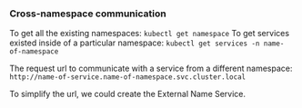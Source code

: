 ### Cross-namespace communication

To get all the existing namespaces:
`kubectl get namespace`
To get services existed inside of a particular namespace:
`kubectl get services -n name-of-namespace`

The request url to communicate with a service from a different namespace:
`http://name-of-service.name-of-namespace.svc.cluster.local`

To simplify the url, we could create the External Name Service.
